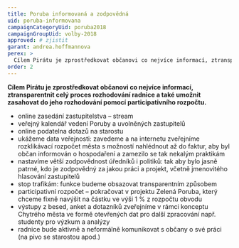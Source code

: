 ```yaml
---
title: Poruba informovaná a zodpovědná
uid: poruba-informovana
campaignCategoryUid: poruba2018
campaignGroupUid: volby-2018
approved: # zjistit
garant: andrea.hoffmannova
perex: >
  Cílem Pirátu je zprostředkovat občanovi co nejvíce informací, ztransparentnit celý proces rozhodování radnice a také umožnit zasahovat do jeho rozhodování pomocí participativního rozpočtu.
order: 2
---
```


**Cílem Pirátu je zprostředkovat občanovi co nejvíce informací, ztransparentnit celý proces rozhodování radnice a také umožnit zasahovat do jeho rozhodování pomocí participativního rozpočtu.**

<ul>
    <li>online zasedání zastupitelstva – stream</li>
    <li>veřejný kalendář vedení Poruby a uvolněných zastupitelů</li>
    <li>online podatelna dotazů na starostu</li>
    <li>ukážeme data veřejnosti: zavedeme a na internetu zveřejníme rozklikávací rozpočet města s možností nahlédnout až do faktur, aby byl občan informován o hospodaření a zamezilo se tak nekalým praktikám</li>
    <li>nastavíme větší zodpovědnost úředníků i politiků: tak aby bylo jasně patrné, kdo je zodpovědný za jakou práci a projekt, včetně jmenovitého hlasování zastupitelů</li>
    <li>stop trafikám: funkce budeme obsazovat transparentním způsobem</li>
    <li>participativní rozpočet – pokračovat v projektu Zelená Poruba, který chceme fixně navýšit na částku ve výši 1 % z rozpočtu obvodu</li>
    <li>výstupy z besed, anket a dotazníků zveřejníme v rámci konceptu Chytrého města ve formě otevřených dat pro další zpracování např. studenty pro výzkum a analýzy</li>
    <li>radnice bude aktivně a neformálně komunikovat s občany o své práci (na pivo se starostou apod.)</li>
</ul>
